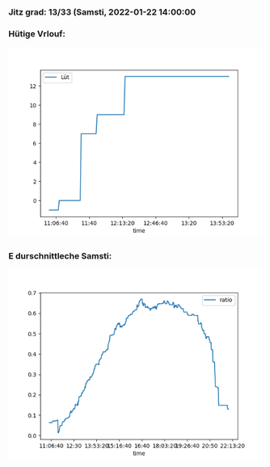 ### Jitz grad: 13/33 (Samsti, 2022-01-22 14:00:00

### Hütige Vrlouf:
![Graph](Today.png)

### E durschnittleche Samsti:
![Graph](Samsti.png)